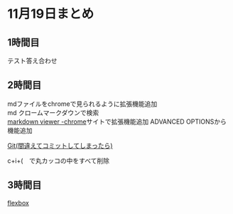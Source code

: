 # 11月19日まとめ

## 1時間目

テスト答え合わせ

## 2時間目
mdファイルをchromeで見られるように拡張機能追加  
md クロームマークダウンで検索  
[markdown viewer -chrome](https://chrome.google.com/webstore/detail/markdown-viewer/ckkdlimhmcjmikdlpkmbgfkaikojcbjk/support?hl=ja)サイトで拡張機能追加
ADVANCED OPTIONSから機能追加

[Git(間違えてコミットしてしまったら)](https://joytas.net/programming/git/amend-reset)

c+i+(　で丸カッコの中をすべて削除

## 3時間目

[flexbox](https://joytas.net/programming/website/flexbox)
